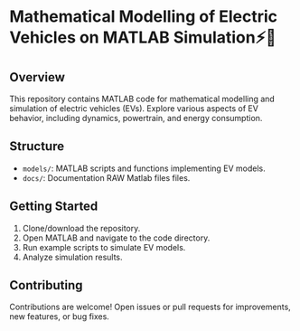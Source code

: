 # Mathematical Modelling of Electric Vehicles on MATLAB Simulation⚡🚗

## Overview

This repository contains MATLAB code for mathematical modelling and simulation of electric vehicles (EVs). Explore various aspects of EV behavior, including dynamics, powertrain, and energy consumption.

## Structure

- `models/`: MATLAB scripts and functions implementing EV models.
- `docs/`: Documentation RAW Matlab files files.


## Getting Started

1. Clone/download the repository.
2. Open MATLAB and navigate to the code directory.
3. Run example scripts to simulate EV models.
4. Analyze simulation results.

## Contributing

Contributions are welcome! Open issues or pull requests for improvements, new features, or bug fixes.



